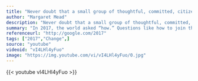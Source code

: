 ```yaml
---
title: "Never doubt that a small group of thoughtful, committed, citizens can change the world. Indeed, it is the only thing that ever has."
author: "Margaret Mead"
description: "Never doubt that a small group of thoughtful, committed, citizens can change the world. Indeed, it is the only thing that ever has. - Margaret Mead quotes from GetInspired365.com"
summary: "In 2017, the world asked “how.” Questions like how to join the military, how to run for office, how to make a protest sign, how to be a good parent, and how to be a firefighter were asked more than ever before. Explore the moments that shaped the year at http://google.com/2017"
referenceurl: "http://google.com/2017"
tags: ["2017","Change",]
source: "youtube"
videoid: "vI4LHl4yFuo"
image: "https://img.youtube.com/vi/vI4LHl4yFuo/0.jpg"
---
```


{{< youtube vI4LHl4yFuo >}}
